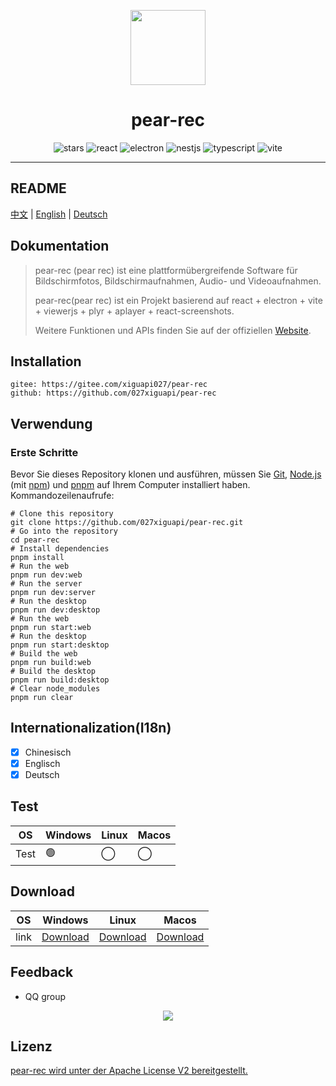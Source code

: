 <p align="center">
  <img src="https://027xiguapi.github.io/pear-rec/logo.png"  height="120">
  <h1 align="center">pear-rec</h1>
</p>
<p align="center">
<img src="https://img.shields.io/github/stars/027xiguapi/pear-rec" alt="stars">
<img src="https://img.shields.io/badge/react-v18-blue" alt="react">
<img src="https://img.shields.io/badge/electron-v26-blue" alt="electron">
<img src="https://img.shields.io/badge/nestjs-v3-blue" alt="nestjs">
<img src="https://img.shields.io/badge/-TypeScript-blue?logo=typescript&logoColor=white" alt="typescript">
<img src="https://img.shields.io/badge/-Vite-blue?logo=vite&logoColor=white" alt="vite">
</p>

---

## README

[中文](README.zh-CN.md) | [English](README.md) | [Deutsch](README.de-DE.md)

## Dokumentation

> pear-rec (pear rec) ist eine plattformübergreifende Software für Bildschirmfotos, Bildschirmaufnahmen, Audio- und Videoaufnahmen.
>
> pear-rec(pear rec) ist ein Projekt basierend auf react + electron + vite + viewerjs + plyr + aplayer + react-screenshots.
>
> Weitere Funktionen und APIs finden Sie auf der offiziellen [Website](https://027xiguapi.github.io/pear-rec).

## Installation

```
gitee: https://gitee.com/xiguapi027/pear-rec
github: https://github.com/027xiguapi/pear-rec
```

## Verwendung

### Erste Schritte

Bevor Sie dieses Repository klonen und ausführen, müssen Sie [Git](https://git-scm.com), [Node.js](https://nodejs.org/en/download/) (mit [npm](https://www.npmjs.com/)) und [pnpm](https://pnpm.io/) auf Ihrem Computer installiert haben. Kommandozeilenaufrufe:

```shell
# Clone this repository
git clone https://github.com/027xiguapi/pear-rec.git
# Go into the repository
cd pear-rec
# Install dependencies
pnpm install
# Run the web
pnpm run dev:web
# Run the server
pnpm run dev:server
# Run the desktop
pnpm run dev:desktop
# Run the web
pnpm run start:web
# Run the desktop
pnpm run start:desktop
# Build the web
pnpm run build:web
# Build the desktop
pnpm run build:desktop
# Clear node_modules
pnpm run clear
```

## Internationalization(I18n)

- [x] Chinesisch
- [x] Englisch
- [x] Deutsch

## Test

| OS   | Windows | Linux | Macos |
| ---- | ------- | ----- | ----- |
| Test | 🟢      | ◯     | ◯     |

## Download

| OS | Windows | Linux | Macos |
| --- | --- | --- | --- |
| link | [Download](https://github.com/027xiguapi/pear-rec/releases) | [Download](https://github.com/027xiguapi/pear-rec/releases) | [Download](https://github.com/027xiguapi/pear-rec/releases) |

## Feedback

- QQ group

<p align="center">
  <img src="https://027xiguapi.github.io/pear-rec/imgs/sinptaker_qq_qrcode.png" />
</p>

## Lizenz

[pear-rec wird unter der Apache License V2 bereitgestellt.](LICENSE)
